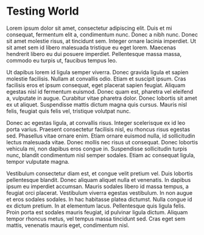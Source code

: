 # Testing World

Lorem ipsum dolor sit amet, consectetur adipiscing elit. Duis et mi consequat, fermentum elit a, condimentum nunc. Donec a nibh nunc. Donec sit amet molestie risus, at tincidunt sem. Integer ornare lacinia imperdiet. Ut sit amet sem id libero malesuada tristique eu eget lorem. Maecenas hendrerit libero eu dui posuere imperdiet. Pellentesque massa massa, commodo eu turpis ut, faucibus tempus leo.

Ut dapibus lorem id ligula semper viverra. Donec gravida ligula et sapien molestie facilisis. Nullam at convallis odio. Etiam et suscipit ipsum. Cras facilisis eros et ipsum consequat, eget placerat sapien feugiat. Aliquam egestas nisl id fermentum euismod. Donec quam est, pharetra vel eleifend a, vulputate in augue. Curabitur vitae pharetra dolor. Donec lobortis sit amet ex ut aliquet. Suspendisse mattis dictum magna quis cursus. Mauris nisl felis, feugiat quis felis vel, tristique volutpat nunc.

Donec ac egestas ligula, at convallis risus. Integer scelerisque ex id leo porta varius. Praesent consectetur facilisis nisl, eu rhoncus risus egestas sed. Phasellus vitae ornare enim. Etiam ornare euismod nulla, id sollicitudin lectus malesuada vitae. Donec mollis nec risus ut consequat. Donec lobortis vehicula mi, non dapibus eros congue in. Suspendisse sollicitudin turpis nunc, blandit condimentum nisl semper sodales. Etiam ac consequat ligula, tempor vulputate magna.

Vestibulum consectetur diam est, et congue velit pretium vel. Duis lobortis pellentesque blandit. Donec aliquam aliquet nulla et venenatis. In dapibus ipsum eu imperdiet accumsan. Mauris sodales libero id massa tempus, a feugiat orci placerat. Vestibulum viverra egestas vestibulum. In non augue et eros sodales sodales. In hac habitasse platea dictumst. Nulla congue id ex dictum pretium. In at elementum lacus. Pellentesque quis ligula felis. Proin porta est sodales mauris feugiat, id pulvinar ligula dictum. Aliquam tempor rhoncus metus, vel tempus massa tincidunt sed. Cras eget sem mattis, venenatis mauris eget, condimentum nisl.

